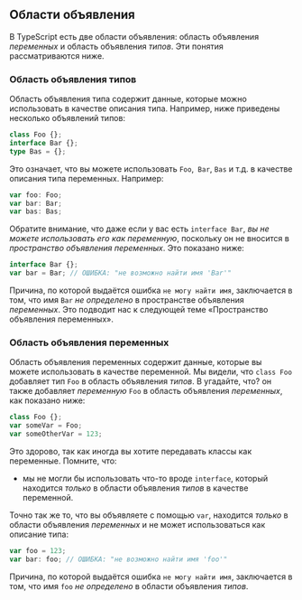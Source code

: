 ## Области объявления

В TypeScript есть две области объявления: область объявления *переменных* и область объявления  *типов*. Эти понятия рассматриваются ниже.

### Область объявления типов
Область объявления типа содержит данные, которые можно использовать в качестве описания типа. Например, ниже приведены несколько объявлений типов:

```ts
class Foo {};
interface Bar {};
type Bas = {};
```
Это означает, что вы можете использовать `Foo`,` Bar`, `Bas` и т.д. в качестве описания типа переменных. Например:

```ts
var foo: Foo;
var bar: Bar;
var bas: Bas;
```

Обратите внимание, что даже если у вас есть `interface Bar`, *вы не можете использовать его как переменную*, поскольку он не вносится в *пространство объявления переменных*. Это показано ниже:

```ts
interface Bar {};
var bar = Bar; // ОШИБКА: "не возможно найти имя 'Bar'"
```

Причина, по которой выдаётся ошибка `не могу найти имя`, заключается в том, что имя `Bar` *не определено* в пространстве объявления *переменных*. Это подводит нас к следующей теме «Пространство объявления переменных».

### Область объявления переменных
Область объявления переменных содержит данные, которые вы можете использовать в качестве переменной. Мы видели, что `class Foo` добавляет тип `Foo` в область объявления *типов*. B угадайте, что? он также добавляет *переменную* `Foo` в область объявления *переменных*, как показано ниже:

```ts
class Foo {};
var someVar = Foo;
var someOtherVar = 123;
```
Это здорово, так как иногда вы хотите передавать классы как переменные. Помните, что:

* мы не могли бы использовать что-то вроде `interface`, который находится *только* в области объявления *типов* в качестве переменной.

Точно так же то, что вы объявляете с помощью `var`, находится *только* в области объявления *переменных* и не может использоваться как описание типа:

```ts
var foo = 123;
var bar: foo; // ОШИБКА: "не возможно найти имя 'foo'"
```
Причина, по которой выдаётся ошибка `не могу найти имя`, заключается в том, что имя `foo` *не определено* в области объявления *типов*.
